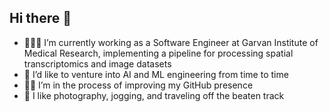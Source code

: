 ## Hi there 👋

<!--
**dinakazemi/dinakazemi** is a ✨ _special_ ✨ repository because its `README.md` (this file) appears on your GitHub profile.

Here are some ideas to get you started:

- 🔭 I’m currently working on ...
- 🌱 I’m currently learning ...
- 👯 I’m looking to collaborate on ...
- 🤔 I’m looking for help with ...
- 💬 Ask me about ...
- 📫 How to reach me: ...
- 😄 Pronouns: ...
- ⚡ Fun fact: ...
-->
- 👩🏻‍💻 I’m currently working as a Software Engineer at Garvan Institute of Medical Research, implementing a pipeline for processing spatial transcriptomics and image datasets
- 🤖 I’d like to venture into AI and ML engineering from time to time
- 🏃‍♀️ I’m in the process of improving my GitHub presence
- 📸 I like photography, jogging, and traveling off the beaten track

